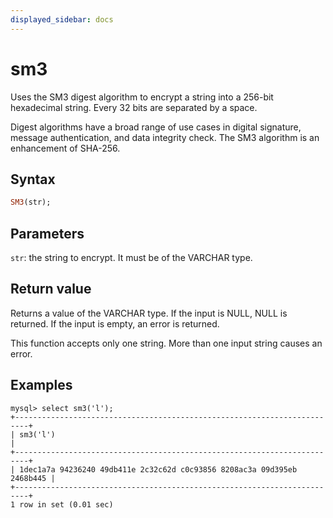```yaml
---
displayed_sidebar: docs
---
```


# sm3



Uses the SM3 digest algorithm to encrypt a string into a 256-bit hexadecimal string. Every 32 bits are separated by a space.

Digest algorithms have a broad range of use cases in digital signature, message authentication, and data integrity check. The SM3 algorithm is an enhancement of SHA-256.

## Syntax

```Haskell
SM3(str);
```

## Parameters

`str`: the string to encrypt. It must be of the VARCHAR type.

## Return value

Returns a value of the VARCHAR type. If the input is NULL, NULL is returned. If the input is empty, an error is returned.

This function accepts only one string. More than one input string causes an error.

## Examples

```Plain Text
mysql> select sm3('l');
+-------------------------------------------------------------------------+
| sm3('l')                                                                |
+-------------------------------------------------------------------------+
| 1dec1a7a 94236240 49db411e 2c32c62d c0c93856 8208ac3a 09d395eb 2468b445 |
+-------------------------------------------------------------------------+
1 row in set (0.01 sec)
```
